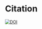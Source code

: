# Citation

[![DOI](https://zenodo.org/badge/288771152.svg)](https://zenodo.org/badge/latestdoi/288771152)